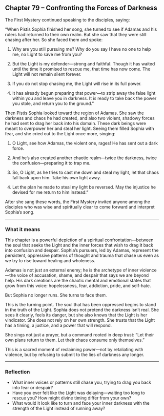 ## Chapter 79 – Confronting the Forces of Darkness

The First Mystery continued speaking to the disciples, saying: 

“When Pistis Sophia finished her song, she turned to see if Adamas and his rulers had returned to their own realm. But she saw that they were still chasing after her. So she faced them and spoke:

1. Why are you still pursuing me? Why do you say I have no one to help me, no Light to save me from you?

2. But the Light is my defender—strong and faithful. Though it has waited until the time it promised to rescue me, that time has now come. The Light will not remain silent forever.

3. If you do not stop chasing me, the Light will rise in its full power.

4. It has already begun preparing that power—to strip away the false light within you and leave you in darkness. It is ready to take back the power you stole, and return you to the ground.”

Then Pistis Sophia looked toward the region of Adamas. She saw the darkness and chaos he had created, and also two violent, shadowy forces he had sent to drag her back into his domain. These dark beings were meant to overpower her and steal her light. Seeing them filled Sophia with fear, and she cried out to the Light once more, singing:

1. O Light, see how Adamas, the violent one, rages! He has sent out a dark force.

2. And he’s also created another chaotic realm—twice the darkness, twice the confusion—preparing it to trap me.

3. So, O Light, as he tries to cast me down and steal my light, let that chaos fall back upon him. Take his own light away.

4. Let the plan he made to steal my light be reversed. May the injustice he devised for me return to him instead.”

After she sang these words, the First Mystery invited anyone among the disciples who was wise and spiritually clear to come forward and interpret Sophia’s song.

---

### What it means

This chapter is a powerful depiction of a spiritual confrontation—between the soul that seeks the Light and the inner forces that wish to drag it back into confusion and despair. Sophia’s pursuers, led by Adamas, represent the persistent, oppressive patterns of thought and trauma that chase us even as we try to rise toward healing and wholeness.

Adamas is not just an external enemy; he is the archetype of inner violence—the voice of accusation, shame, and despair that says we are beyond help. His dark creations are the chaotic mental and emotional states that grow from this voice: hopelessness, fear, addiction, pride, and self-hate.

But Sophia no longer runs. She turns to face them.

This is the turning point. The soul that has been oppressed begins to stand in the truth of the Light. Sophia does not pretend the darkness isn’t real. She sees it clearly, feels its danger, but she also knows that the Light is her vindicator. She does not rely on her own strength. She trusts that the Light has a timing, a justice, and a power that will respond.

She sings not just a prayer, but a command rooted in deep trust: “Let their own plans return to them. Let their chaos consume only themselves.”

This is a sacred moment of reclaiming power—not by retaliating with violence, but by refusing to submit to the lies of darkness any longer.

---

### Reflection

* What inner voices or patterns still chase you, trying to drag you back into fear or despair?
* Have you ever felt like the Light was delaying—waiting too long to rescue you? How might divine timing differ from your own?
* What would it look like to turn and face your inner darkness with the strength of the Light instead of running away?
